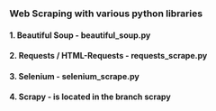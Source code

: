 ### Web Scraping with various python libraries
#### 1. Beautiful Soup - beautiful_soup.py
#### 2. Requests / HTML-Requests - requests_scrape.py
#### 3. Selenium - selenium_scrape.py
#### 4. Scrapy - is located in the branch scrapy

